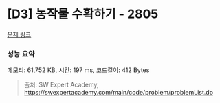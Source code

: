 # [D3] 농작물 수확하기 - 2805 

[문제 링크](https://swexpertacademy.com/main/code/problem/problemDetail.do?contestProbId=AV7GLXqKAWYDFAXB) 

### 성능 요약

메모리: 61,752 KB, 시간: 197 ms, 코드길이: 412 Bytes



> 출처: SW Expert Academy, https://swexpertacademy.com/main/code/problem/problemList.do